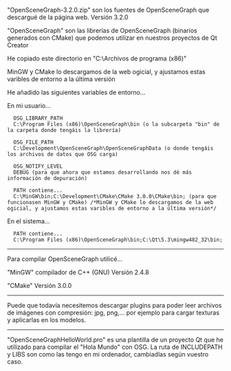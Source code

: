 "OpenSceneGraph-3.2.0.zip" son los fuentes de OpenSceneGraph que descargué de la página web.
Versión 3.2.0


"OpenSceneGraph" son las librerías de OpenSceneGraph (binarios generados con CMake) que podemos utilizar en nuestros proyectos de Qt Creator

He copiado este directorio en "C:\Archivos de programa (x86)"

MinGW y CMake lo descargamos de la web ogicial, y ajustamos estas varibles de entorno a la última versión

He añadido las siguientes variables de entorno...

   En mi usuario...

      OSG_LIBRARY_PATH
      C:\Program Files (x86)\OpenSceneGraph\bin (o la subcarpeta "bin" de la carpeta donde tengáis la librería)

      OSG_FILE_PATH
      C:\Development\OpenSceneGraph\OpenSceneGraphData (o donde tengáis los archivos de datos que OSG carga)

      OSG_NOTIFY_LEVEL
      DEBUG (para que ahora que estamos desarrollando nos dé más información de depuración)

      PATH contiene...
      C:\MinGW\bin;C:\Development\CMake\CMake 3.0.0\CMake\bin; (para que funcionasen MinGW y CMake) /*MinGW y CMake lo descargamos de la web ogicial, y ajustamos estas varibles de entorno a la última versión*/

   En el sistema...

      PATH contiene...
      C:\Program Files (x86)\OpenSceneGraph\bin;C:\Qt\5.3\mingw482_32\bin;


*****
Para compilar OpenSceneGraph utilicé...

"MinGW" compilador de C++ (GNU)
Versión 2.4.8

"CMake"
Versión 3.0.0


*****
Puede que todavía necesitemos descargar plugins para poder leer archivos de imágenes con compresión: jpg, png,... por ejemplo para cargar texturas y aplicarlas en los modelos.


*****
"OpenSceneGraphHelloWorld.pro" es una plantilla de un proyecto Qt que he utilizado para compilar el "Hola Mundo" con OSG.
La ruta de INCLUDEPATH y LIBS son como las tengo en mi ordenador, cambiadlas según vuestro caso.
